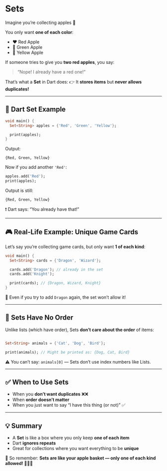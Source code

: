 # Sets

Imagine you’re collecting apples 🍎

You only want **one of each color**:

* ❤️ Red Apple
* 💚 Green Apple
* 💛 Yellow Apple

If someone tries to give you **two red apples**, you say:

> “Nope! I already have a red one!”

That’s what a **Set** in Dart does:
👉 It **stores items** but **never allows duplicates!**

---

## 🧺 Dart Set Example

```dart
void main() {
  Set<String> apples = {'Red', 'Green', 'Yellow'};

  print(apples);
}
```

Output:

```
{Red, Green, Yellow}
```

Now if you add another `'Red'`:

```dart
apples.add('Red');
print(apples);
```

Output is still:

```
{Red, Green, Yellow}
```

❗ Dart says: “You already have that!”

---

## 🎮 Real-Life Example: Unique Game Cards

Let’s say you’re collecting game cards, but only want **1 of each kind**:

```dart
void main() {
  Set<String> cards = {'Dragon', 'Wizard'};

  cards.add('Dragon'); // already in the set
  cards.add('Knight');

  print(cards); // {Dragon, Wizard, Knight}
}
```

🎉 Even if you try to add `Dragon` again, the set won’t allow it!

---

## 📏 Sets Have No Order

Unlike lists (which have order), Sets **don’t care about the order** of items:

```dart

Set<String> animals = {'Cat', 'Dog', 'Bird'};

print(animals); // Might be printed as: {Dog, Cat, Bird}
```

⚠️ You can’t say: `animals[0]` — Sets don’t use index numbers like Lists.

---

## ✅ When to Use Sets

* When you **don’t want duplicates** ❌❌
* When **order doesn’t matter**
* When you just want to say “I have this thing (or not)” ✅

---

## 💡 Summary

* A **Set** is like a box where you only keep **one of each item**
* Dart **ignores repeats**
* Great for collections where you want everything to be **unique**

🎉 So remember: **Sets are like your apple basket — only one of each kind allowed! 🍎🍏🍋**


